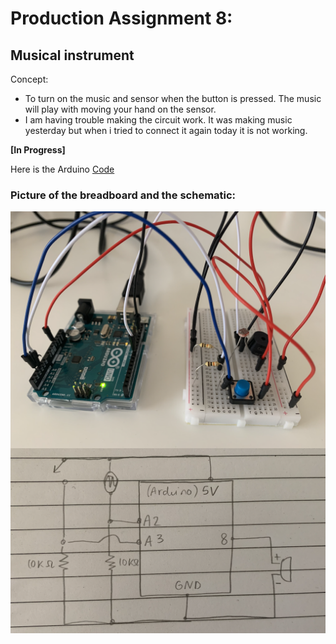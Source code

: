 # Production Assignment 8:
## Musical instrument

Concept:
- To turn on the music and sensor when the button is pressed. The music will play with moving your hand on the sensor.
- I am having trouble making the circuit work. It was making music yesterday but when i tried to connect it again today it is not working.

**[In Progress]**

Here is the Arduino [Code](https://github.com/SalamaAlmheiri/introToIM/blob/main/June%2021/Production_Assignment__music_8_V1.ino)



### **Picture of the breadboard and the schematic:**

<img src="https://github.com/SalamaAlmheiri/introToIM/blob/main/June%2021/Music%20Assig..png" width=600 align=center> 

<img src="https://github.com/SalamaAlmheiri/introToIM/blob/main/June%2021/Schematic%203.png" width=600 align=center>    
